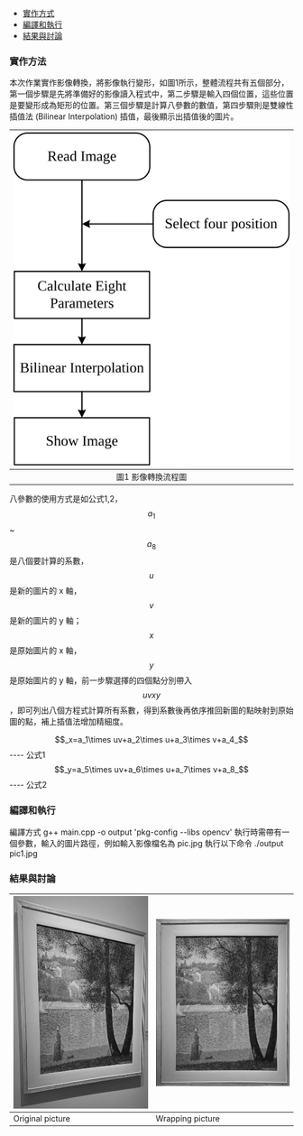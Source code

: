 - [實作方式](#實作方式)
- [編譯和執行](#編譯和執行)
- [結果與討論](#結果與討論)

### 實作方法
本次作業實作影像轉換，將影像執行變形，如圖1所示，整體流程共有五個部分，第一個步驟是先將準備好的影像讀入程式中，第二步驟是輸入四個位置，這些位置是要變形成為矩形的位置。第三個步驟是計算八參數的數值，第四步驟則是雙線性插值法 (Bilinear Interpolation) 插值，最後顯示出插值後的圖片。

|![](https://github.com/vkmouse/Homework_DIP/blob/master/figure/HW2-3.svg)|
|:---:|
| 圖1 影像轉換流程圖 |

八參數的使用方式是如公式1,2，$$a_1$$~$$a_8$$ 是八個要計算的系數，$$u$$ 是新的圖片的 x 軸，$$v$$ 是新的圖片的 y 軸；$$x$$ 是原始圖片的 x 軸，$$y$$ 是原始圖片的 y 軸，前一步驟選擇的四個點分別帶入$$uvxy$$，即可列出八個方程式計算所有系數，得到系數後再依序推回新圖的點映射到原始圖的點，補上插值法增加精細度。

$$_x=a_1\times uv+a_2\times u+a_3\times v+a_4_$$ ---- 公式1
$$_y=a_5\times uv+a_6\times u+a_7\times v+a_8_$$ ---- 公式2


### 編譯和執行
編譯方式
	g++ main.cpp -o output 'pkg-config --libs opencv'
執行時需帶有一個參數，輸入的圖片路徑，例如輸入影像檔名為 pic.jpg 執行以下命令
	./output pic1.jpg

### 結果與討論


|![](https://github.com/vkmouse/Homework_DIP/blob/master/figure/HW2-1.jpg?raw=true)|![](https://github.com/vkmouse/Homework_DIP/blob/master/figure/HW2-2.jpg)|
|---|---|
| Original picture | Wrapping picture |